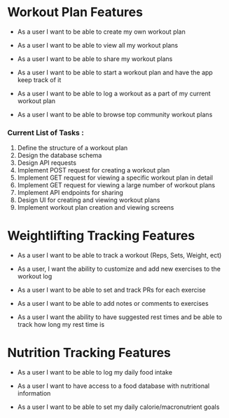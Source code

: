 # Workout Plan Features

- As a user I want to be able to create my own workout plan

- As a user I want to be able to view all my workout plans

- As a user I want to be able to share my workout plans

- As a user I want to be able to start a workout plan and have the app keep track of it

- As a user I want to be able to log a workout as a part of my current workout plan 

- As a user I want to be able to browse top community workout plans

### Current List of Tasks :
1) Define the structure of a workout plan
2) Design the database schema
3) Design API requests 
4) Implement POST request for creating a workout plan
5) Implement GET request for viewing a specific workout plan in detail
6) Implement GET request for viewing a large number of workout plans
7) Implement API endpoints for sharing 
8) Design UI for creating and viewing workout plans
9) Implement workout plan creation and viewing screens


# Weightlifting Tracking Features

- As a user I want to be able to track a workout (Reps, Sets, Weight, ect)

- As a user, I want the ability to customize and add new exercises to the workout log

- As a user I want to be able to set and track PRs for each exercise

- As a user I want to be able to add notes or comments to exercises

- As a user I want the ability to have suggested rest times and be able to track how long my rest time is

# Nutrition Tracking Features

- As a user I want to be able to log my daily food intake

- As a user I want to have access to a food database with nutritional information

- As a user I want to be able to set my daily calorie/macronutrient goals

